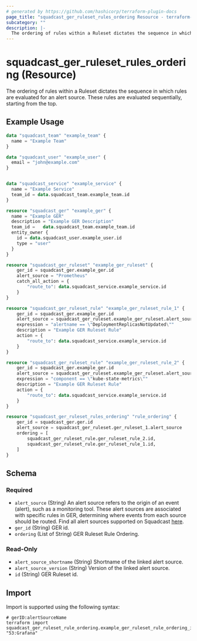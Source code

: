```yaml
---
# generated by https://github.com/hashicorp/terraform-plugin-docs
page_title: "squadcast_ger_ruleset_rules_ordering Resource - terraform-provider-squadcast"
subcategory: ""
description: |-
  The ordering of rules within a Ruleset dictates the sequence in which rules are evaluated for an alert source. These rules are evaluated sequentially, starting from the top.
---
```


# squadcast_ger_ruleset_rules_ordering (Resource)

The ordering of rules within a Ruleset dictates the sequence in which rules are evaluated for an alert source. These rules are evaluated sequentially, starting from the top.

## Example Usage

```terraform
data "squadcast_team" "example_team" {
  name = "Example Team"
}

data "squadcast_user" "example_user" {
  email = "john@example.com"
}


data "squadcast_service" "example_service" {
  name = "Example Service"
  team_id = data.squadcast_team.example_team.id
}

resource "squadcast_ger" "example_ger" {
  name = "Example GER"
  description = "Example GER Description"
  team_id =   data.squadcast_team.example_team.id
  entity_owner {
    id = data.squadcast_user.example_user.id
    type = "user"
  }
}

resource "squadcast_ger_ruleset" "example_ger_ruleset" {
    ger_id = squadcast_ger.example_ger.id
    alert_source = "Prometheus"
    catch_all_action = {
        "route_to": data.squadcast_service.example_service.id
    }
}

resource "squadcast_ger_ruleset_rule" "example_ger_ruleset_rule_1" {
    ger_id = squadcast_ger.example_ger.id
    alert_source = squadcast_ger_ruleset.example_ger_ruleset.alert_source
    expression = "alertname == \"DeploymentReplicasNotUpdated\""
    description = "Example GER Ruleset Rule"
    action = {
        "route_to": data.squadcast_service.example_service.id
    }
}

resource "squadcast_ger_ruleset_rule" "example_ger_ruleset_rule_2" {
    ger_id = squadcast_ger.example_ger.id
    alert_source = squadcast_ger_ruleset.example_ger_ruleset.alert_source
    expression = "component == \"kube-state-metrics\""
    description = "Example GER Ruleset Rule"
    action = {
        "route_to": data.squadcast_service.example_service.id
    }
}

resource "squadcast_ger_ruleset_rules_ordering" "rule_ordering" {
    ger_id = squadcast_ger.ger.id
    alert_source = squadcast_ger_ruleset.ger_ruleset_1.alert_source
    ordering = [
        squadcast_ger_ruleset_rule.ger_ruleset_rule_2.id,
        squadcast_ger_ruleset_rule.ger_ruleset_rule_1.id,
    ]
}
```

<!-- schema generated by tfplugindocs -->
## Schema

### Required

- `alert_source` (String) An alert source refers to the origin of an event (alert), such as a monitoring tool. These alert sources are associated with specific rules in GER, determining where events from each source should be routed. Find all alert sources supported on Squadcast [here](https://www.squadcast.com/integrations).
- `ger_id` (String) GER id.
- `ordering` (List of String) GER Ruleset Rule Ordering.

### Read-Only

- `alert_source_shortname` (String) Shortname of the linked alert source.
- `alert_source_version` (String) Version of the linked alert source.
- `id` (String) GER Ruleset id.

## Import

Import is supported using the following syntax:

```shell
# gerID:alertSourceName
terraform import squadcast_ger_ruleset_rule_ordering.example_ger_ruleset_rule_ordering_import "53:Grafana"
```
